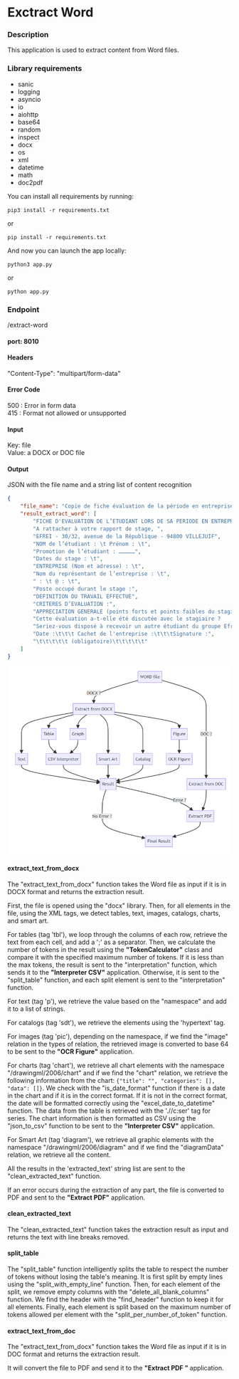 # Exctract Word

### Description

This application is used to extract content from Word files.

### Library requirements

* sanic
* logging
* asyncio
* io
* aiohttp
* base64
* random
* inspect
* docx
* os
* xml
* datetime
* math
* doc2pdf

You can install all requirements by running:

```agsl
pip3 install -r requirements.txt
```

or

```agsl
pip install -r requirements.txt
```

And now you can launch the app locally:

```agsl
python3 app.py
```

or

```agsl
python app.py
```

### Endpoint

/extract-word

#### port: 8010

#### Headers

"Content-Type": "multipart/form-data"

#### Error Code

500 : Error in form data  
415 : Format not allowed or unsupported  

#### Input

Key: file  
Value: a DOCX or DOC file

#### Output

JSON with the file name and a string list of content recognition

```json
{
    "file_name": "Copie de fiche évaluation de la période en entreprise.docx",
    "result_extract_word": [
        "FICHE D'EVALUATION DE L’ETUDIANT LORS DE SA PERIODE EN ENTREPRISE",
        "A rattacher à votre rapport de stage, ",
        "EFREI - 30/32, avenue de la République - 94800 VILLEJUIF",
        "NOM de l’étudiant : \t Prénom : \t",
        "Promotion de l’étudiant : ……………",
        "Dates du stage : \t",
        "ENTREPRISE (Nom et adresse) : \t",
        "Nom du représentant de l’entreprise : \t",
        " : \t @ : \t",
        "Poste occupé durant le stage :",
        "DEFINITION DU TRAVAIL EFFECTUE",
        "CRITERES D’EVALUATION :",
        "APPRECIATION GENERALE (points forts et points faibles du stagiaire) :",
        "Cette évaluation a-t-elle été discutée avec le stagiaire ?      oui /      non ",
        "Seriez-vous disposé à recevoir un autre étudiant du groupe Efrei ?     oui /     non",
        "Date :\t\t\t Cachet de l'entreprise :\t\t\tSignature :",
        "\t\t\t\t\t (obligatoire)\t\t\t\t\t"
    ]
}
```

![alt text](<Graph/ExtractWord_graph.png>)

#### extract_text_from_docx

The "extract_text_from_docx" function takes the Word file as input if it is in DOCX format and returns the extraction result.

First, the file is opened using the "docx" library. Then, for all elements in the file, using the XML tags, we detect tables, text, images, catalogs, charts, and smart art.

For tables (tag 'tbl'), we loop through the columns of each row, retrieve the text from each cell, and add a ';' as a separator. Then, we calculate the number of tokens in the result using the **"TokenCalculator"** class and compare it with the specified maximum number of tokens. If it is less than the max tokens, the result is sent to the "interpretation" function, which sends it to the **"Interpreter CSV"** application. Otherwise, it is sent to the "split_table" function, and each split element is sent to the "interpretation" function.

For text (tag 'p'), we retrieve the value based on the "namespace" and add it to a list of strings.

For catalogs (tag 'sdt'), we retrieve the elements using the 'hypertext' tag.

For images (tag 'pic'), depending on the namespace, if we find the "image" relation in the types of relation, the retrieved image is converted to base 64 to be sent to the **"OCR Figure"** application.

For charts (tag 'chart'), we retrieve all chart elements with the namespace "/drawingml/2006/chart" and if we find the "chart" relation, we retrieve the following information from the chart: ```{"title": "", "categories": [], "data": []}```. We check with the "is_date_format" function if there is a date in the chart and if it is in the correct format. If it is not in the correct format, the date will be formatted correctly using the "excel_date_to_datetime" function. The data from the table is retrieved with the './/c:ser' tag for series. The chart information is then formatted as CSV using the "json_to_csv" function to be sent to the **"Interpreter CSV"** application.

For Smart Art (tag 'diagram'), we retrieve all graphic elements with the namespace "/drawingml/2006/diagram" and if we find the "diagramData" relation, we retrieve all the content.

All the results in the 'extracted_text' string list are sent to the "clean_extracted_text" function.

If an error occurs during the extraction of any part, the file is converted to PDF and sent to the **"Extract PDF"** application.

#### clean_extracted_text

The "clean_extracted_text" function takes the extraction result as input and returns the text with line breaks removed.

#### split_table

The "split_table" function intelligently splits the table to respect the number of tokens without losing the table's meaning. It is first split by empty lines using the "split_with_empty_line" function. Then, for each element of the split, we remove empty columns with the "delete_all_blank_columns" function. We find the header with the "find_header" function to keep it for all elements. Finally, each element is split based on the maximum number of tokens allowed per element with the "split_per_number_of_token" function.

#### extract_text_from_doc

The "extract_text_from_docx" function takes the Word file as input if it is in DOC format and returns the extraction result.

It will convert the file to PDF and send it to the **"Extract PDF ”** application.
